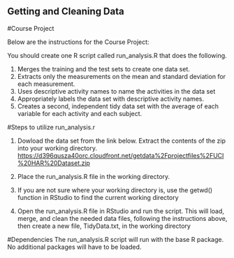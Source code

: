 ## Getting and Cleaning Data
#Course Project

Below are the instructions for the Course Project:

You should create one R script called run_analysis.R that does the following.

1. Merges the training and the test sets to create one data set.
2. Extracts only the measurements on the mean and standard deviation for each measurement.
3. Uses descriptive activity names to name the activities in the data set
4. Appropriately labels the data set with descriptive activity names.
5. Creates a second, independent tidy data set with the average of each variable for each activity and each subject.

#Steps to utilize run_analysis.r
1. Dowload the data set from the link below. Extract the contents of the zip into your working directory.
https://d396qusza40orc.cloudfront.net/getdata%2Fprojectfiles%2FUCI%20HAR%20Dataset.zip 

2. Place the run_analysis.R file in the working directory. 

3. If you are not sure where your working directory is, use the getwd() function in RStudio to find the current working directory

4. Open the run_analysis.R file in RStudio and run the script. This will load, merge, and clean the needed data files, following the instructions above, then create a new file, TidyData.txt, in the working directory

#Dependencies
The run_analysis.R script will run with the base R package. No additional packages will have to be loaded. 
